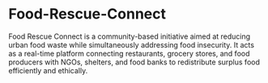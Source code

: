 # Food-Rescue-Connect
Food Rescue Connect is a community-based initiative aimed at reducing urban food waste while simultaneously addressing food insecurity. It acts as a real-time platform connecting restaurants, grocery stores, and food producers with NGOs, shelters, and food banks to redistribute surplus food efficiently and ethically.
